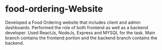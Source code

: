 # food-ordering-Website
 Developed a Food Ordering website that includes client and admin dashboards. Performed the role of both frontend as well as a backend developer. Used ReactJs, NodeJs, Express and MYSQL for the task.
Main branch contains the frontend portion and the backend branch contains the backend.
